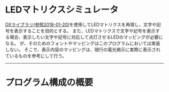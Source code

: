 # LEDマトリクスシミュレータ
[DXライブラリ(参照2018-01-20)](http://dxlib.o.oo7.jp/ "ＤＸライブラリ置き場　ＨＯＭＥ")を使用してLEDマトリクスを再現し、文字や記号を表示することを目的とする。
また、LEDマトリクスで文字や記号を表示する場合、表示したい文字や記号に対応して点灯させるLEDのマッピングが必要になる。
が、そのためのフォントやマッピングはこのプログラムにおいては実装しない。
そこで、表示内容のマッピングは、現行の電光掲示に実際に表示されているものを参考にして行う。

---
# プログラム構成の概要

